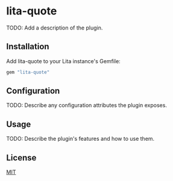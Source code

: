 # lita-quote

TODO: Add a description of the plugin.

## Installation

Add lita-quote to your Lita instance's Gemfile:

``` ruby
gem "lita-quote"
```

## Configuration

TODO: Describe any configuration attributes the plugin exposes.

## Usage

TODO: Describe the plugin's features and how to use them.

## License

[MIT](http://opensource.org/licenses/MIT)

